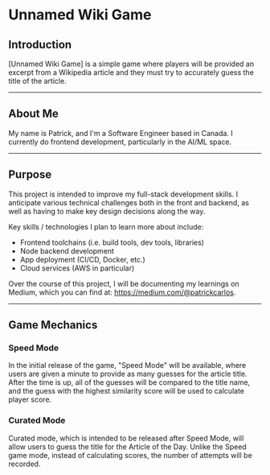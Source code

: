 # Unnamed Wiki Game
## Introduction
[Unnamed Wiki Game] is a simple game where players will be provided an excerpt from a Wikipedia article and they must try to accurately guess the title of the article.

<hr />

## About Me
My name is Patrick, and I'm a Software Engineer based in Canada. I currently do frontend development, particularly in the AI/ML space. 

<hr />

## Purpose
This project is intended to improve my full-stack development skills. I anticipate various technical challenges both in the front and backend, as well as having to make key design decisions along the way.

Key skills / technologies I plan to learn more about include:
- Frontend toolchains (i.e. build tools, dev tools, libraries)
- Node backend development
- App deployment (CI/CD, Docker, etc.)
- Cloud services (AWS in particular)

Over the course of this project, I will be documenting my learnings on Medium, which you can find at: https://medium.com/@patrickcarlos.

<hr />

## Game Mechanics
### Speed Mode
In the initial release of the game, "Speed Mode" will be available, where users are given a minute to provide as many guesses for the article title. After the time is up, all of the guesses will be compared to the title name, and the guess with the highest similarity score will be used to calculate player score.


### Curated Mode
Curated mode, which is intended to be released after Speed Mode, will allow users to guess the title for the Article of the Day. Unlike the Speed game mode, instead of calculating scores, the number of attempts will be recorded. 